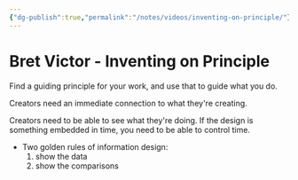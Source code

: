 ```yaml
---
{"dg-publish":true,"permalink":"/notes/videos/inventing-on-principle/"}
---
```


# Bret Victor - Inventing on Principle

Find a guiding principle for your work, and use that to guide what you do.

Creators need an immediate connection to what they're creating.

Creators need to be able to see what they're doing. If the design is something embedded in time, you need to be able to control time.

- Two golden rules of information design:
    1. show the data
    2. show the comparisons

 
 